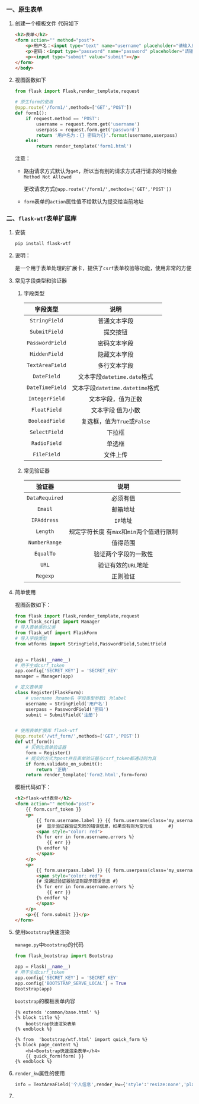 ### 一、原生表单

1. 创建一个模板文件 代码如下

   ```html
   <h2>表单</h2>
   <form action="" method="post">
       <p>用户名：<input type="text" name="username" placeholder="请输入用户名"></p>
       <p>密码：<input type="password" name="password" placeholder="请输入密码"></p>
       <p><input type="submit" value="submit"></p>
   </form>    
   </body>
   ```

2. 视图函数如下

   ```python
   from flask import Flask,render_template,request
   
   # 原生form的使用
   @app.route('/form1/',methods=['GET','POST'])
   def form1():
       if request.method == 'POST':
           username = request.form.get('username')
           userpass = request.form.get('password')
           return '用户名为：{} 密码为{}'.format(username,userpass)
       else:
           return render_template('form1.html')
   ```

   注意：

   - 路由请求方式默认为`get`，所以当有别的请求方式进行请求的时候会`Method Not Allowed`

     更改请求方式`@app.route('/form1/',methods=['GET','POST'])`

   - `form`表单的`action`属性值不给默认为提交给当前地址


### 二、`flask-wtf`表单扩展库

1. 安装

   `pip install flask-wtf`

2. 说明：

   是一个用于表单处理的扩展卡，提供了`csrf`表单校验等功能，使用非常的方便

3. 常见字段类型和验证器

   1. 字段类型

      |    字段类型     |              说明               |
      | :-------------: | :-----------------------------: |
      |  `StringField`  |          普通文本字段           |
      |  `SubmitField`  |            提交按钮             |
      | `PasswordField` |          密码文本字段           |
      |  `HiddenField`  |          隐藏文本字段           |
      | `TextAreaField` |          多行文本字段           |
      |   `DateField`   |   文本字段`datetime.date`格式   |
      | `DateTimeField` | 文本字段`datetime.datetime`格式 |
      | `IntegerField`  |       文本字段，值为正数        |
      |  `FloatField`   |        文本字段 值为小数        |
      | `BooleadField`  |   复选框，值为`True`或`False`   |
      |  `SelectField`  |             下拉框              |
      |  `RadioField`   |             单选框              |
      |   `FileField`   |            文件上传             |

   2. 常见验证器

      |     验证器     |                   说明                    |
      | :------------: | :---------------------------------------: |
      | `DataRequired` |                 必须有值                  |
      |    `Email`     |                 邮箱地址                  |
      |  `IPAddress`   |                 `IP`地址                  |
      |    `Length`    | 规定字符长度 有`max`和`min`两个值进行限制 |
      | `NumberRange`  |                 值得范围                  |
      |   `EqualTo`    |           验证两个字段的一致性            |
      |     `URL`      |            验证有效的`URL`地址            |
      |    `Regexp`    |                 正则验证                  |

4. 简单使用

   视图函数如下：

   ```python
   from flask import Flask,render_template,request
   from flask_script import Manager
   # 导入表单类的父类
   from flask_wtf import FlaskForm
   # 导入字段类型
   from wtforms import StringField,PasswordField,SubmitField
   
   
   app = Flask(__name__)
   # 用于生成csrf_token
   app.config['SECRET_KEY'] = 'SECRET_KEY'
   manager = Manager(app)
   
   # 定义表单类
   class Register(FlaskForm):
       # username 为name名 字段类型参数1 为label
       username = StringField('用户名')
       userpass = PasswordField('密码')
       submit = SubmitField('注册')
   
   
   # 使用表单扩展库 flask-wtf
   @app.route('/wtf_form/',methods=['GET','POST'])
   def wtf_form():
       # 实例化表单验证器
       form = Register()
       # 提交的方式为post并且表单验证器与csrf_token都通过则为真
       if form.validate_on_submit():
           return '正确'
       return render_template('form2.html',form=form)
   ```

   模板代码如下：

   ```html
   <h2>flask-wtf表单</h2>
   <form action="" method="post">
       {{ form.csrf_token }}
       <p>
           {{ form.username.label }} {{ form.username(class='my_username',style="color:blue",placeholder='请输入用户名') }}
           {#  显示验证器验证失败的错误信息，如果没有则为空元组      #}
           <span style="color: red">
           {% for err in form.username.errors %}
               {{ err }}
           {% endfor %}
           </span>
       </p>
       <p>
           {{ form.userpass.label }} {{ form.userpass(class='my_username',style="color:blue",placeholder='请输入密码') }}
           <span style="color: red">
           {# 没通过验证器验证则提示错误信息 #}
           {% for err in form.username.errors %}
               {{ err }}
           {% endfor %}
           </span>
       </p>
       <p>{{ form.submit }}</p>
   </form>
   ```

5. 使用`bootstrap`快速渲染

   `manage.py`中`bootstrap`的代码

   ```python
   from flask_bootstrap import Bootstrap
   
   app = Flask(__name__)
   # 用于生成csrf_token
   app.config['SECRET_KEY'] = 'SECRET_KEY'
   app.config['BOOTSTRAP_SERVE_LOCAL'] = True
   Bootstrap(app)
   ```

   `bootstrap`的模板表单内容

   ```jinja2
   {% extends 'common/base.html' %}
   {% block title %}
       bootstrap快速渲染表单
   {% endblock %}
   
   {% from  'bootstrap/wtf.html' import quick_form %}
   {% block page_content %}
       <h4>Bootstrap快速渲染表单</h4>
       {{ quick_form(form) }}
   {% endblock %}
   ```

6. `render_kw`属性的使用

   ```python
   info = TextAreaField('个人信息',render_kw={'style':'resize:none','placeholder':'请输入个人信息'})
   ```

7. 